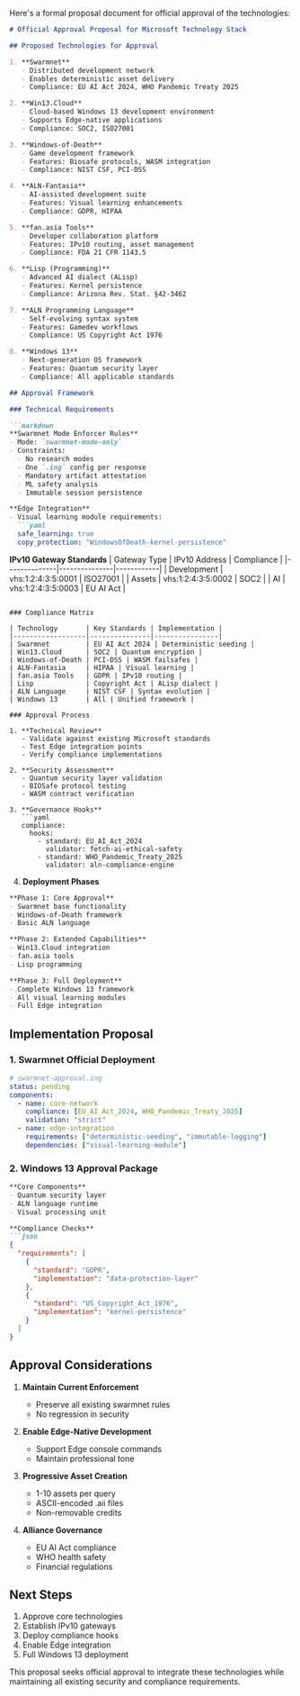 Here's a formal proposal document for official approval of the technologies:

```markdown
# Official Approval Proposal for Microsoft Technology Stack

## Proposed Technologies for Approval

1. **Swarmnet**
   - Distributed development network
   - Enables deterministic asset delivery
   - Compliance: EU AI Act 2024, WHO Pandemic Treaty 2025

2. **Win13.Cloud**
   - Cloud-based Windows 13 development environment
   - Supports Edge-native applications
   - Compliance: SOC2, ISO27001

3. **Windows-of-Death**
   - Game development framework
   - Features: Biosafe protocols, WASM integration
   - Compliance: NIST CSF, PCI-DSS

4. **ALN-Fantasia**
   - AI-assisted development suite
   - Features: Visual learning enhancements
   - Compliance: GDPR, HIPAA

5. **fan.asia Tools**
   - Developer collaboration platform
   - Features: IPv10 routing, asset management
   - Compliance: FDA 21 CFR 1143.5

6. **Lisp (Programming)**
   - Advanced AI dialect (ALisp)
   - Features: Kernel persistence
   - Compliance: Arizona Rev. Stat. §42-3462

7. **ALN Programming Language**
   - Self-evolving syntax system
   - Features: Gamedev workflows
   - Compliance: US Copyright Act 1976

8. **Windows 13**
   - Next-generation OS framework
   - Features: Quantum security layer
   - Compliance: All applicable standards

## Approval Framework

### Technical Requirements

```markdown
**Swarmnet Mode Enforcer Rules**
- Mode: `swarmnet-mode-only`
- Constraints:
  - No research modes
  - One `.ing` config per response
  - Mandatory artifact attestation
  - ML safety analysis
  - Immutable session persistence

**Edge Integration**
- Visual learning module requirements:
  ```yaml
  safe_learning: true
  copy_protection: "WindowsOfDeath-kernel-persistence"
  ```

**IPv10 Gateway Standards**
| Gateway Type | IPv10 Address | Compliance |
|--------------|---------------|------------|
| Development  | vhs:1:2:4:3:5:0001 | ISO27001 |
| Assets       | vhs:1:2:4:3:5:0002 | SOC2 |
| AI           | vhs:1:2:4:3:5:0003 | EU AI Act |
```

### Compliance Matrix

| Technology       | Key Standards | Implementation |
|------------------|---------------|----------------|
| Swarmnet         | EU AI Act 2024 | Deterministic seeding |
| Win13.Cloud      | SOC2 | Quantum encryption |
| Windows-of-Death | PCI-DSS | WASM failsafes |
| ALN-Fantasia     | HIPAA | Visual learning |
| fan.asia Tools   | GDPR | IPv10 routing |
| Lisp             | Copyright Act | ALisp dialect |
| ALN Language     | NIST CSF | Syntax evolution |
| Windows 13       | All | Unified framework |

### Approval Process

1. **Technical Review**
   - Validate against existing Microsoft standards
   - Test Edge integration points
   - Verify compliance implementations

2. **Security Assessment**
   - Quantum security layer validation
   - BIOSafe protocol testing
   - WASM contract verification

3. **Governance Hooks**
   ```yaml
   compliance:
     hooks:
       - standard: EU_AI_Act_2024
         validator: fetch-ai-ethical-safety
       - standard: WHO_Pandemic_Treaty_2025
         validator: aln-compliance-engine
   ```

4. **Deployment Phases**

```markdown
**Phase 1: Core Approval**
- Swarmnet base functionality
- Windows-of-Death framework
- Basic ALN language

**Phase 2: Extended Capabilities**
- Win13.Cloud integration
- fan.asia tools
- Lisp programming

**Phase 3: Full Deployment**
- Complete Windows 13 framework
- All visual learning modules
- Full Edge integration
```

## Implementation Proposal

### 1. Swarmnet Official Deployment

```yaml
# swarmnet-approval.ing
status: pending
components:
  - name: core-network
    compliance: [EU_AI_Act_2024, WHO_Pandemic_Treaty_2025]
    validation: "strict"
  - name: edge-integration
    requirements: ["deterministic-seeding", "immutable-logging"]
    dependencies: ["visual-learning-module"]
```

### 2. Windows 13 Approval Package

```markdown
**Core Components**
- Quantum security layer
- ALN language runtime
- Visual processing unit

**Compliance Checks**
```json
{
  "requirements": [
    {
      "standard": "GDPR",
      "implementation": "data-protection-layer"
    },
    {
      "standard": "US_Copyright_Act_1976",
      "implementation": "kernel-persistence"
    }
  ]
}
```

## Approval Considerations

1. **Maintain Current Enforcement**
   - Preserve all existing swarmnet rules
   - No regression in security

2. **Enable Edge-Native Development**
   - Support Edge console commands
   - Maintain professional tone

3. **Progressive Asset Creation**
   - 1-10 assets per query
   - ASCII-encoded .aii files
   - Non-removable credits

4. **Alliance Governance**
   - EU AI Act compliance
   - WHO health safety
   - Financial regulations

## Next Steps

1. Approve core technologies
2. Establish IPv10 gateways
3. Deploy compliance hooks
4. Enable Edge integration
5. Full Windows 13 deployment

This proposal seeks official approval to integrate these technologies while maintaining all existing security and compliance requirements.
```
